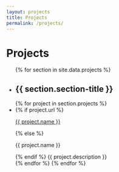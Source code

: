 ```yaml
---
layout: projects
title: Projects
permalink: /projects/
---
```


# Projects
<ul class="section-list">
  {% for section in site.data.projects %}
  <li class="section-block">
    <h2>{{ section.section-title }}</h2>
    {% for project in section.projects %}
      <li class="project-block">
        <i class="fab fa-{{ project.icon }}"></i>
        {% if project.url %}
        <a href="{{ project.url }}"><p>{{ project.name }}</p></a>
        {% else %}
          <p>{{ project.name }}</p>
        {% endif %}
        <span>{{ project.description }}</span>
      </li>
    {% endfor %}
  </li>
  {% endfor %}
</ul>
